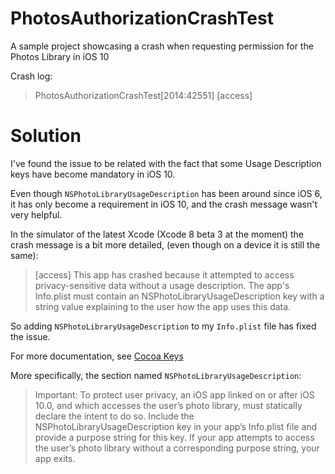 # PhotosAuthorizationCrashTest
A sample project showcasing a crash when requesting permission for the Photos Library in iOS 10

Crash log:

> PhotosAuthorizationCrashTest[2014:42551] [access] <private>

# Solution

I've found the issue to be related with the fact that some Usage Description keys have become mandatory in iOS 10.

Even though `NSPhotoLibraryUsageDescription` has been around since iOS 6, it has only become a requirement in iOS 10, and the crash message wasn't very helpful.

In the simulator of the latest Xcode (Xcode 8 beta 3 at the moment) the crash message is a bit more detailed, (even though on a device it is still the same):

> [access] This app has crashed because it attempted to access privacy-sensitive data without a usage description.  The app's Info.plist must contain an NSPhotoLibraryUsageDescription key with a string value explaining to the user how the app uses this data.


So adding `NSPhotoLibraryUsageDescription` to my `Info.plist` file has fixed the issue.

For more documentation, see [Cocoa Keys](https://developer.apple.com/library/prerelease/content/documentation/General/Reference/InfoPlistKeyReference/Articles/CocoaKeys.html)

More specifically, the section named `NSPhotoLibraryUsageDescription`:

> Important: To protect user privacy, an iOS app linked on or after iOS 10.0, and which accesses the user’s photo library, must statically declare the intent to do so. Include the NSPhotoLibraryUsageDescription key in your app’s Info.plist file and provide a purpose string for this key. If your app attempts to access the user’s photo library without a corresponding purpose string, your app exits.
